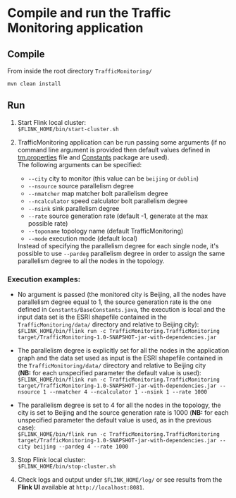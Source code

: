 # Compile and run the Traffic Monitoring application

## Compile
From inside the root directory `TrafficMonitoring/`

`mvn clean install`

## Run
1. Start Flink local cluster: <br> `$FLINK_HOME/bin/start-cluster.sh`

2. TrafficMonitoring application can be run passing some arguments (if no command line argument is provided then default values defined in [tm.properties](https://github.com/alefais/flink-applications/blob/master/TrafficMonitoring/src/main/resources/trafficmonitoring/tm.properties) file and [Constants](https://github.com/alefais/flink-applications/tree/master/TrafficMonitoring/src/main/java/Constants) package are used). <br> The following arguments can be specified:<ul><li>`--city` city to monitor (this value can be `beijing` or `dublin`)</li><li>`--nsource` source parallelism degree</li><li>`--nmatcher` map matcher bolt parallelism degree</li><li>`--ncalculator` speed calculator bolt parallelism degree</li><li>`--nsink` sink parallelism degree</li><li>`--rate` source generation rate (default -1, generate at the max possible rate)</li><li>`--toponame` topology name (default TrafficMonitoring)</li><li>`--mode` execution mode (default local)</li></ul> Instead of specifying the parallelism degree for each single node, it's possible to use `--pardeg` parallelism degree in order to assign the same parallelism degree to all the nodes in the topology.

### Execution examples:
* No argument is passed (the monitored city is Beijing, all the nodes have parallelism degree equal to 1, the source generation rate is the one defined in `Constants/BaseConstants.java`, the execution is local and the input data set is the ESRI shapefile contained in the `TrafficMonitoring/data/` directory and relative to Beijing city): <br> `$FLINK_HOME/bin/flink run -c TrafficMonitoring.TrafficMonitoring target/TrafficMonitoring-1.0-SNAPSHOT-jar-with-dependencies.jar`

* The parallelism degree is explicitly set for all the nodes in the application graph and the data set used as input is the ESRI shapefile contained in the `TrafficMonitoring/data/` directory and relative to Beijing city <br> (<b>NB:</b> for each unspecified parameter the default value is used): <br> `$FLINK_HOME/bin/flink run -c TrafficMonitoring.TrafficMonitoring target/TrafficMonitoring-1.0-SNAPSHOT-jar-with-dependencies.jar --nsource 1 --nmatcher 4 --ncalculator 1 --nsink 1 --rate 1000`

* The parallelism degree is set to 4 for all the nodes in the topology, the city is set to Beijing and the source generation rate is 1000 (<b>NB:</b> for each unspecified parameter the default value is used, as in the previous case): <br> `$FLINK_HOME/bin/flink run -c TrafficMonitoring.TrafficMonitoring target/TrafficMonitoring-1.0-SNAPSHOT-jar-with-dependencies.jar --city beijing --pardeg 4 --rate 1000`

3. Stop Flink local cluster: <br> `$FLINK_HOME/bin/stop-cluster.sh`

4. Check logs and output under `$FLINK_HOME/log/` or see results from the <b>Flink UI</b> available at `http://localhost:8081`.